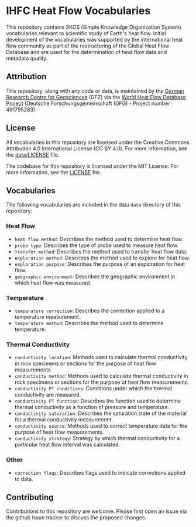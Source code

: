 # IHFC Heat Flow Vocabularies

This repository contains SKOS (Simple Knowledge Organization System) vocabularies relevant to scientific study of Earth's heat flow. Initial development of the vocabularies was supported by the international heat flow community as part of the restructuring of the Global Heat Flow Database and are used for the determination of heat flow data and metadata quality.

## Attribution

This repository, along with any code or data, is maintained by the [German Research Centre for Geosciences](https://www.gfz-potsdam.de/en/) (GFZ) via the [World Heat Flow Database Project](heatflow.world) (Deutsche Forschungsgemeinschaft (DFG) - Project number 491795283). 

## License

All vocabularies in this repository are licensed under the Creative Commons Attribution 4.0 International License (CC BY 4.0). For more information, see the [data/LICENSE](LICENSE) file.

The codebase for this repository is licensed under the MIT License. For more information, see the [LICENSE](LICENSE) file.

## Vocabularies

The following vocabularies are included in the data `data` directory of this repository:

### Heat Flow
- `heat flow method`: Describes the method used to determine heat flow.
- `probe type`: Describes the type of probe used to measure heat flow.
- `transfer method`: Describes the method used to transfer heat flow data.
- `exploration method`: Describes the method used to explore for heat flow.
- `exploration purpose`: Describes the purpose of an exploration for heat flow.
- `geographic environment`: Describes the geographic environment in which heat flow was measured.

### Temperature
- `temperature correction`: Describes the correction applied to a temperature measurement.
- `temperature method`: Describes the method used to determine temperature.


### Thermal Conductivity
- `conductivity location`: Methods used to calculate thermal conductivity in rock specimens or sections for the purpose of heat flow measurements.
- `conductivity method`: Methods used to calculate thermal conductivity in rock specimens or sections for the purpose of heat flow measurements.
- `conductivity PT conditions`: Conditions under which the thermal conductivity are measured.
- `conductivity PT function`: Describes the function used to determine thermal conductivity as a function of pressure and temperature.
- `conductivity saturation`: Describes the saturation state of the material for a thermal conductivity measurement.
- `conductivity source`: Methods used to correct temperature data for the purpose of heat flow measurements.
- `conductivity strategy`: Strategy by which thermal conductivity for a particular heat flow interval was calculated.

### Other 
- `correction flags`: Describes flags used to indicate corrections applied to data.

## Contributing

Contributions to this repository are welcome. Please first open an issue via the github issue tracker to discuss the proposed changes.  